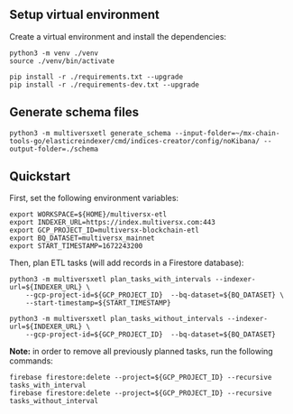 
## Setup virtual environment

Create a virtual environment and install the dependencies:

```
python3 -m venv ./venv
source ./venv/bin/activate

pip install -r ./requirements.txt --upgrade
pip install -r ./requirements-dev.txt --upgrade
```

## Generate schema files

```
python3 -m multiversxetl generate_schema --input-folder=~/mx-chain-tools-go/elasticreindexer/cmd/indices-creator/config/noKibana/ --output-folder=./schema
```

## Quickstart

First, set the following environment variables:

```
export WORKSPACE=${HOME}/multiversx-etl
export INDEXER_URL=https://index.multiversx.com:443
export GCP_PROJECT_ID=multiversx-blockchain-etl
export BQ_DATASET=multiversx_mainnet
export START_TIMESTAMP=1672243200
```

Then, plan ETL tasks (will add records in a Firestore database):

```
python3 -m multiversxetl plan_tasks_with_intervals --indexer-url=${INDEXER_URL} \
    --gcp-project-id=${GCP_PROJECT_ID}  --bq-dataset=${BQ_DATASET} \
    --start-timestamp=${START_TIMESTAMP}

python3 -m multiversxetl plan_tasks_without_intervals --indexer-url=${INDEXER_URL} \
    --gcp-project-id=${GCP_PROJECT_ID}  --bq-dataset=${BQ_DATASET}
```

**Note:** in order to remove all previously planned tasks, run the following commands:

```
firebase firestore:delete --project=${GCP_PROJECT_ID} --recursive tasks_with_interval
firebase firestore:delete --project=${GCP_PROJECT_ID} --recursive tasks_without_interval
```


